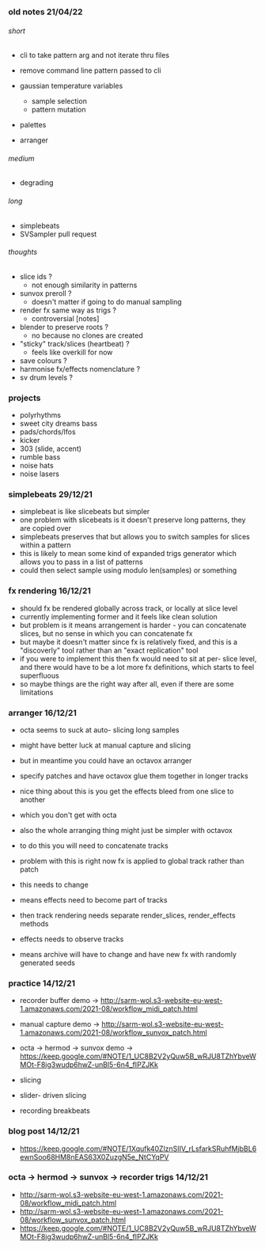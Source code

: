 ### old notes 21/04/22

###### short

- cli to take pattern arg and not iterate thru files
- remove command line pattern passed to cli

- gaussian temperature variables
  - sample selection
  - pattern mutation

- palettes
- arranger

###### medium

- degrading

###### long

- simplebeats
- SVSampler pull request

###### thoughts

- slice ids ?
  - not enough similarity in patterns
- sunvox preroll ?
  - doesn't matter if going to do manual sampling
- render fx same way as trigs ?
  - controversial [notes]
- blender to preserve roots ?
  - no because no clones are created 
- "sticky" track/slices (heartbeat) ?
  - feels like overkill for now
- save colours ?
- harmonise fx/effects nomenclature ?
- sv drum levels ?

### projects

- polyrhythms
- sweet city dreams bass
- pads/chords/lfos
- kicker
- 303 (slide, accent)
- rumble bass
- noise hats
- noise lasers


### simplebeats 29/12/21

- simplebeat is like slicebeats but simpler
- one problem with slicebeats is it doesn't preserve long patterns, they are copied over
- simplebeats preserves that but allows you to switch samples for slices within a pattern
- this is likely to mean some kind of expanded trigs generator which allows you to pass in a list of patterns
- could then select sample using modulo len(samples) or something

### fx rendering 16/12/21

- should fx be rendered globally across track, or locally at slice level
- currently implementing former and it feels like clean solution
- but problem is it means arrangement is harder - you can concatenate slices, but no sense in which you can concatenate fx
- but maybe it doesn't matter since fx is relatively fixed, and this is a "discoverly" tool rather than an "exact replication" tool
- if you were to implement this then fx would need to sit at per- slice level, and there would have to be a lot more fx definitions, which starts to feel superfluous
- so maybe things are the right way after all, even if there are some limitations

### arranger 16/12/21

- octa seems to suck at auto- slicing long samples
- might have better luck at manual capture and slicing
- but in meantime you could have an octavox arranger
- specify patches and have octavox glue them together in longer tracks
- nice thing about this is you get the effects bleed from one slice to another
- which you don't get with octa
- also the whole arranging thing might just be simpler with octavox

- to do this you will need to concatenate tracks
- problem with this is right now fx is applied to global track rather than patch
- this needs to change

- means effects need to become part of tracks
- then track rendering needs separate render_slices, render_effects methods
- effects needs to observe tracks
- means archive will have to change and have new fx with randomly generated seeds


### practice 14/12/21

- recorder buffer demo -> http://sarm-wol.s3-website-eu-west-1.amazonaws.com/2021-08/workflow_midi_patch.html

- manual capture demo -> http://sarm-wol.s3-website-eu-west-1.amazonaws.com/2021-08/workflow_sunvox_patch.html

- octa -> hermod -> sunvox demo -> https://keep.google.com/#NOTE/1_UC8B2V2yQuw5B_wRJU8TZhYbveWMOt-F8ig3wudp6hwZ-unBl5-6n4_fIPZJKk

- slicing
- slider- driven slicing
- recording breakbeats

### blog post 14/12/21

- https://keep.google.com/#NOTE/1Xqufk40ZlznSIIV_rLsfarkSRuhfMjbBL6ewnSoo68HM8nEAS63X0ZuzgN5e_NtCYqPV

### octa -> hermod -> sunvox -> recorder trigs 14/12/21

- http://sarm-wol.s3-website-eu-west-1.amazonaws.com/2021-08/workflow_midi_patch.html
- http://sarm-wol.s3-website-eu-west-1.amazonaws.com/2021-08/workflow_sunvox_patch.html
- https://keep.google.com/#NOTE/1_UC8B2V2yQuw5B_wRJU8TZhYbveWMOt-F8ig3wudp6hwZ-unBl5-6n4_fIPZJKk
